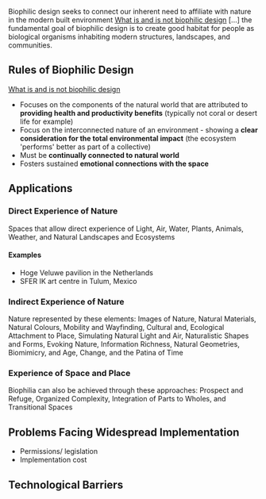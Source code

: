 Biophilic design seeks to connect our inherent need to affiliate with nature in the modern built environment [What is and is not biophilic design](https://metropolismag.com/viewpoints/what-is-and-is-not-biophilic-design/) \[...] the fundamental goal of biophilic design is to create good habitat for people as biological organisms inhabiting modern structures, landscapes, and communities.
## Rules of Biophilic Design
[What is and is not biophilic design](https://metropolismag.com/viewpoints/what-is-and-is-not-biophilic-design/) 

- Focuses on the components of the natural world that are attributed to **providing health and productivity benefits** (typically not coral or desert life for example)
- Focus on the interconnected nature of an environment - showing a **clear consideration for the total environmental impact** (the ecosystem 'performs' better as part of a collective)
- Must be **continually connected to natural world**
- Fosters sustained **emotional connections with the space**
## Applications

### Direct Experience of Nature
Spaces that allow direct experience of Light, Air, Water, Plants, Animals, Weather, and Natural Landscapes and Ecosystems
#### Examples
- Hoge Veluwe pavilion in the Netherlands
- SFER IK art centre in Tulum, Mexico
### Indirect Experience of Nature
Nature represented by these elements: Images of Nature, Natural Materials, Natural Colours, Mobility and Wayfinding, Cultural and, Ecological Attachment to Place, Simulating Natural Light and Air, Naturalistic Shapes and Forms, Evoking Nature, Information Richness, Natural Geometries, Biomimicry, and Age, Change, and the Patina of Time
### Experience of Space and Place
Biophilia can also be achieved through these approaches: Prospect and Refuge, Organized Complexity, Integration of Parts to Wholes, and Transitional Spaces
## Problems Facing Widespread Implementation

- Permissions/ legislation
- Implementation cost

## Technological Barriers


